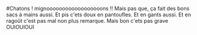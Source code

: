 #Chatons !
mignoooooooooooooooooons !!
Mais pas que, ça fait des bons sacs à mains aussi. Et pis c'ets doux en pantoufles. Et en gants aussi. Et en ragoût c'est pas mal non plus remarque.
Mais bon c'ets pas grave
OUIOUIOUI
